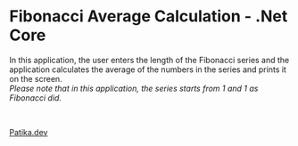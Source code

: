 # Fibonacci Average Calculation - .Net Core
In this application, the user enters the length of the Fibonacci series and the application calculates the average of the numbers in the series and prints it on the screen.</br>
*Please note that in this application, the series  starts from 1 and 1 as Fibonacci did.*

</br>

[Patika.dev](https://app.patika.dev/)
